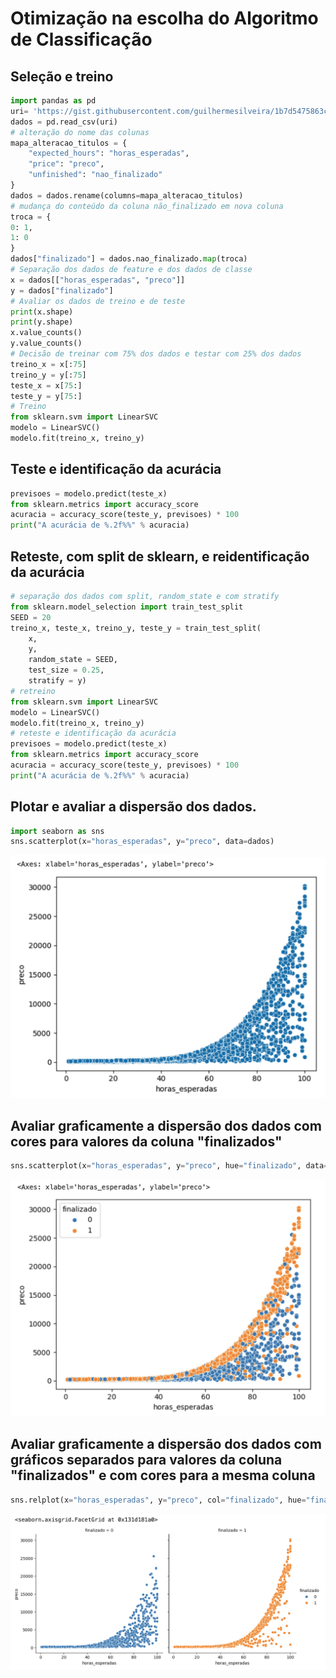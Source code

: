# Otimização na escolha do Algoritmo de Classificação

## Seleção e treino
   
```python
import pandas as pd 
uri= 'https://gist.githubusercontent.com/guilhermesilveira/1b7d5475863c15f484ac495bd70975cf/raw/16aff7a0aee67e7c100a2a48b676a2d2d142f646/projects.csv'
dados = pd.read_csv(uri)
# alteração do nome das colunas
mapa_alteracao_titulos = {
    "expected_hours": "horas_esperadas",
    "price": "preco",
    "unfinished": "nao_finalizado"
}
dados = dados.rename(columns=mapa_alteracao_titulos)
# mudança do conteúdo da coluna não_finalizado em nova coluna
troca = {
0: 1,
1: 0
}
dados["finalizado"] = dados.nao_finalizado.map(troca)
# Separação dos dados de feature e dos dados de classe
x = dados[["horas_esperadas", "preco"]]
y = dados["finalizado"]
# Avaliar os dados de treino e de teste
print(x.shape)
print(y.shape)
x.value_counts()
y.value_counts()
# Decisão de treinar com 75% dos dados e testar com 25% dos dados
treino_x = x[:75]
treino_y = y[:75]
teste_x = x[75:]
teste_y = y[75:]
# Treino
from sklearn.svm import LinearSVC
modelo = LinearSVC()
modelo.fit(treino_x, treino_y)
```

## Teste e identificação da acurácia
```python
previsoes = modelo.predict(teste_x)
from sklearn.metrics import accuracy_score
acuracia = accuracy_score(teste_y, previsoes) * 100
print("A acurácia de %.2f%%" % acuracia)
```  

## Reteste, com split de sklearn, e reidentificação da acurácia
```python
# separação dos dados com split, random_state e com stratify
from sklearn.model_selection import train_test_split
SEED = 20
treino_x, teste_x, treino_y, teste_y = train_test_split(
    x, 
    y,
    random_state = SEED, 
    test_size = 0.25,
    stratify = y)
# retreino
from sklearn.svm import LinearSVC
modelo = LinearSVC()
modelo.fit(treino_x, treino_y)
# reteste e identificação da acurácia
previsoes = modelo.predict(teste_x)
from sklearn.metrics import accuracy_score
acuracia = accuracy_score(teste_y, previsoes) * 100
print("A acurácia de %.2f%%" % acuracia)
```  

## Plotar e avaliar a dispersão dos dados.
```python
import seaborn as sns
sns.scatterplot(x="horas_esperadas", y="preco", data=dados)
```
![](./img/dispersao_para_otimizacao1.png)

## Avaliar graficamente a dispersão dos dados com cores para valores da coluna "finalizados"
```python
sns.scatterplot(x="horas_esperadas", y="preco", hue="finalizado", data=dados)
```
![](./img/grafico-com-cor.png)

## Avaliar graficamente a dispersão dos dados com gráficos separados para valores da coluna "finalizados" e com cores para a mesma coluna
```python
sns.relplot(x="horas_esperadas", y="preco", col="finalizado", hue="finalizado",data=dados)
```
![](./img/grafico-com-cor-separado.png)